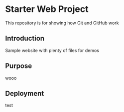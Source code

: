 # Starter Web Project

This repository is for showing how Git and GitHub work

## Introduction

Sample website with plenty of files for demos


## Purpose
wooo

## Deployment
test
